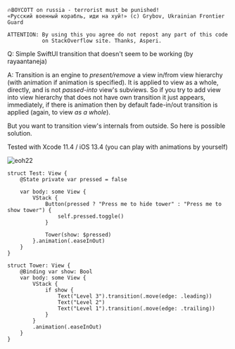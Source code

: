 ```
🔥BOYCOTT on russia - terrorist must be punished!
«Русский военный корабль, иди на хуй!» (c) Grybov, Ukrainian Frontier Guard

ATTENTION: By using this you agree do not repost any part of this code
           on StackOverflow site. Thanks, Asperi.
```

Q: Simple SwiftUI transition that doesn't seem to be working (by rayaantaneja)

A: Transition is an engine to *present/remove* a view in/from view hierarchy (with animation if animation is specified). It is applied to view as a whole, directly, and is not *passed-into* view's subviews. So if you try to add view into view hierarchy that does not have own transition it just appears, immediately, if there is animation then by default fade-in/out transition is applied (again, to view *as a whole*).

But you want to transition view's internals from outside. So here is possible solution.

Tested with Xcode 11.4 / iOS 13.4 (you can play with animations by yourself)

![eoh22](https://user-images.githubusercontent.com/62171579/180131120-b9d791ae-cc12-4a05-87ec-366a459f7d15.gif)

```
struct Test: View {
    @State private var pressed = false

    var body: some View {
        VStack {
            Button(pressed ? "Press me to hide tower" : "Press me to show tower") {
                self.pressed.toggle()
            }

            Tower(show: $pressed)
        }.animation(.easeInOut)
    }
}

struct Tower: View {
    @Binding var show: Bool
    var body: some View {
        VStack {
            if show {
                Text("Level 3").transition(.move(edge: .leading))
                Text("Level 2")
                Text("Level 1").transition(.move(edge: .trailing))
            }
        }
        .animation(.easeInOut)
    }
}
```
